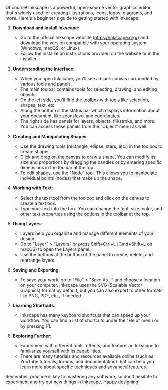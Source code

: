 Of course! Inkscape is a powerful, open-source vector graphics editor that's widely used for creating illustrations, icons, logos, diagrams, and more. Here's a beginner's guide to getting started with Inkscape:

1. **Download and Install Inkscape**: 
   - Go to the official Inkscape website (https://inkscape.org/) and download the version compatible with your operating system (Windows, macOS, or Linux).
   - Follow the installation instructions provided on the website or in the installer.

2. **Understanding the Interface**:
   - When you open Inkscape, you'll see a blank canvas surrounded by various tools and panels.
   - The main toolbar contains tools for selecting, drawing, and editing objects.
   - On the left side, you'll find the toolbox with tools like selection, shapes, text, etc.
   - Along the bottom is the status bar which displays information about your document, like zoom level and coordinates.
   - The right side has panels for layers, objects, fill/stroke, and more. You can access these panels from the "Object" menu as well.

3. **Creating and Manipulating Shapes**:
   - Use the drawing tools (rectangle, ellipse, stars, etc.) in the toolbox to create shapes.
   - Click and drag on the canvas to draw a shape. You can modify its size and proportions by dragging the handles or by entering specific dimensions in the toolbar at the top.
   - To edit shapes, use the "Node" tool. This allows you to manipulate individual points (nodes) that make up the shape.

4. **Working with Text**:
   - Select the text tool from the toolbox and click on the canvas to create a text box.
   - Type your text into the box. You can change the font, size, color, and other text properties using the options in the toolbar at the top.

5. **Using Layers**:
   - Layers help you organize and manage different elements of your design.
   - Go to "Layer" > "Layers" or press Shift+Ctrl+L (Cmd+Shift+L on macOS) to open the Layers panel.
   - Use the buttons at the bottom of the panel to create, delete, and rearrange layers.

6. **Saving and Exporting**:
   - To save your work, go to "File" > "Save As..." and choose a location on your computer. Inkscape uses the SVG (Scalable Vector Graphics) format by default, but you can also export to other formats like PNG, PDF, etc., if needed.

7. **Learning Shortcuts**:
   - Inkscape has many keyboard shortcuts that can speed up your workflow. You can find a list of shortcuts under the "Help" menu or by pressing F1.

8. **Exploring Further**:
   - Experiment with different tools, effects, and features in Inkscape to familiarize yourself with its capabilities.
   - There are many tutorials and resources available online (such as YouTube tutorials, forums, and documentation) that can help you learn more about specific techniques and advanced features.

Remember, practice is key to mastering any software, so don't hesitate to experiment and try out new things in Inkscape. Happy designing!
